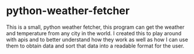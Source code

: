 # python-weather-fetcher
This is a small, python weather fetcher, this program can get the weather and temperature from any city in the world. I created this to play around with apis and to better understand how they work as well as how I can use them to obtain data and sort that data into a readable format for the user.
